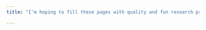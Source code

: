 ```yaml
---
title: "I'm hoping to fill these pages with quality and fun research projects in mathematical and theoretical physics! :)"

---
```

